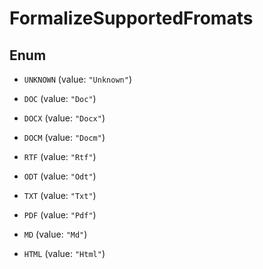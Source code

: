 

# FormalizeSupportedFromats

## Enum


* `UNKNOWN` (value: `"Unknown"`)

* `DOC` (value: `"Doc"`)

* `DOCX` (value: `"Docx"`)

* `DOCM` (value: `"Docm"`)

* `RTF` (value: `"Rtf"`)

* `ODT` (value: `"Odt"`)

* `TXT` (value: `"Txt"`)

* `PDF` (value: `"Pdf"`)

* `MD` (value: `"Md"`)

* `HTML` (value: `"Html"`)



